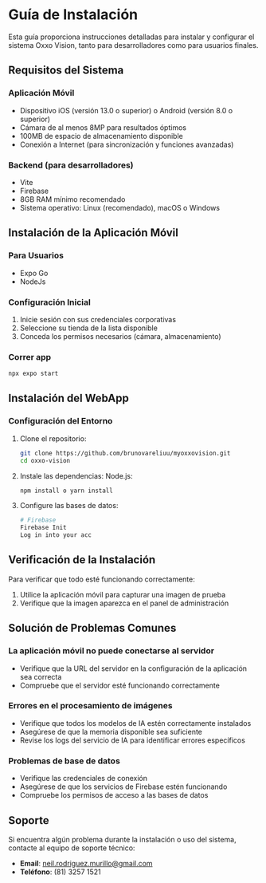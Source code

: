 # Guía de Instalación

Esta guía proporciona instrucciones detalladas para instalar y configurar el sistema Oxxo Vision, tanto para desarrolladores como para usuarios finales.

## Requisitos del Sistema

### Aplicación Móvil
- Dispositivo iOS (versión 13.0 o superior) o Android (versión 8.0 o superior)
- Cámara de al menos 8MP para resultados óptimos
- 100MB de espacio de almacenamiento disponible
- Conexión a Internet (para sincronización y funciones avanzadas)

### Backend (para desarrolladores)
- Vite
- Firebase
- 8GB RAM mínimo recomendado
- Sistema operativo: Linux (recomendado), macOS o Windows

## Instalación de la Aplicación Móvil

### Para Usuarios
- Expo Go
- NodeJs


### Configuración Inicial

1. Inicie sesión con sus credenciales corporativas
2. Seleccione su tienda de la lista disponible
3. Conceda los permisos necesarios (cámara, almacenamiento)

### Correr app
   ```bash
   npx expo start
   ```

## Instalación del WebApp

### Configuración del Entorno

1. Clone el repositorio:
   ```bash
   git clone https://github.com/brunovareliuu/myoxxovision.git 
   cd oxxo-vision
   ```

2. Instale las dependencias: Node.js:
   ```bash
   npm install o yarn install 
   ```


3. Configure las bases de datos:
   ```bash
   # Firebase
   Firebase Init
   Log in into your acc
   ```




## Verificación de la Instalación

Para verificar que todo esté funcionando correctamente:

1. Utilice la aplicación móvil para capturar una imagen de prueba
2. Verifique que la imagen aparezca en el panel de administración


## Solución de Problemas Comunes

### La aplicación móvil no puede conectarse al servidor

- Verifique que la URL del servidor en la configuración de la aplicación sea correcta
- Compruebe que el servidor esté funcionando correctamente

### Errores en el procesamiento de imágenes

- Verifique que todos los modelos de IA estén correctamente instalados
- Asegúrese de que la memoria disponible sea suficiente
- Revise los logs del servicio de IA para identificar errores específicos

### Problemas de base de datos

- Verifique las credenciales de conexión
- Asegúrese de que los servicios de Firebase estén funcionando
- Compruebe los permisos de acceso a las bases de datos


## Soporte

Si encuentra algún problema durante la instalación o uso del sistema, contacte al equipo de soporte técnico:

- **Email**: neil.rodriguez.murillo@gmail.com
- **Teléfono**: (81) 3257 1521
